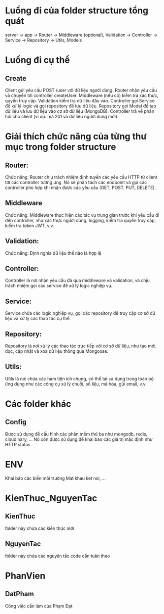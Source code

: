 # Luồng đi của folder structure tổng quát

server -> app -> Router -> Middleware (optional), Validation -> Controller -> Service -> Repository -> Utils, Models

# Luồng đi cụ thể

## Create
Client gửi yêu cầu POST /user với dữ liệu người dùng.
Router nhận yêu cầu và chuyển tới controller createUser.
Middleware (nếu có) kiểm tra xác thực, quyền truy cập.
Validation kiểm tra dữ liệu đầu vào.
Controller gọi Service để xử lý logic và gọi repository để lưu dữ liệu.
Repository gọi Model để tạo dữ liệu và lưu dữ liệu vào cơ sở dữ liệu (MongoDB).
Controller trả về phản hồi cho client (ví dụ: mã 201 và dữ liệu người dùng mới).

# Giải thích chức năng của từng thư mục trong folder structure

## Router:
Chức năng: Router chịu trách nhiệm định tuyến các yêu cầu HTTP từ client tới các controller tương ứng. Nó sẽ phân tách các endpoint và gọi các controller phù hợp khi nhận được các yêu cầu (GET, POST, PUT, DELETE).

## Middleware
Chức năng: Middleware thực hiện các tác vụ trung gian trước khi yêu cầu đi đến controller, như xác thực người dùng, logging, kiểm tra quyền truy cập, kiểm tra token JWT, v.v.

## Validation:
Chức năng: Định nghĩa dữ liệu thế nào là hợp lệ

## Controller:
Controller là nơi nhận yêu cầu đã qua middleware và validation, và chịu trách nhiệm gọi các service để xử lý logic nghiệp vụ.

## Service:
Service chứa các logic nghiệp vụ, gọi các repository để truy cập cơ sở dữ liệu và xử lý các thao tác cụ thể.

## Repository:
Repository là nơi xử lý các thao tác trực tiếp với cơ sở dữ liệu, như tạo mới, đọc, cập nhật và xóa dữ liệu thông qua Mongoose.

## Utils:
Utils là nơi chứa các hàm tiện ích chung, có thể tái sử dụng trong toàn bộ ứng dụng như các công cụ xử lý chuỗi, số liệu, mã hóa, gửi email, v.v.

# Các folder khác

## Config
Được sử dụng để cấu hình các phần mềm thứ ba như mongodb, redis, cloudinary, ...
Nó còn được sủ dụng để khai báo các giá trị mặc định như HTTP status

# ENV
Khai báo các biến môi trường
Mat khau ket noi, ...

# KienThuc_NguyenTac

## KienThuc
folder này chứa các kiến thức mới

## NguyenTac
folder này chứa các nguyên tắc code cần tuân theo

# PhanVien

## DatPham
Công việc cần làm của Phạm Đạt